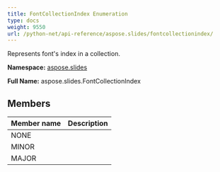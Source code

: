 ```yaml
---
title: FontCollectionIndex Enumeration
type: docs
weight: 9550
url: /python-net/api-reference/aspose.slides/fontcollectionindex/
---
```


Represents font's index in a collection.

**Namespace:** [aspose.slides](/slides/python-net/api-reference/aspose.slides/)

**Full Name:** aspose.slides.FontCollectionIndex



## **Members**
|**Member name**|**Description**|
| :- | :- |
|NONE||
|MINOR||
|MAJOR||
